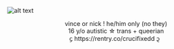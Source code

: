 ![alt text](https://cdn.discordapp.com/attachments/1083954945935544370/1241923588890689646/Untitled1_20240519191904.png?ex=664bf6f9&is=664aa579&hm=9d21608b11c3c9c1b020792930fb98bfc9282688e6d8ee6a1921fecc883d9a3a&)
<div align="center">vince or nick ! he/him only (no they)</div>
<div align="center">16 y/o autistic ☆ trans + queerian </div>
<div align="center"> ᧔ https://rentry.co/crucifixedd ᧓ 
